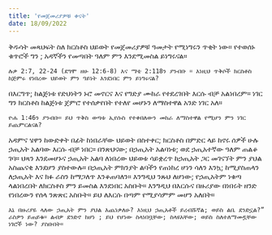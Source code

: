 ```yaml
---
title: 'የመጀመሪያዎቹ ቀናት'
date: 18/09/2022
---
```


ቅዱሳት መጻህፍት ስለ ክርስቶስ ህይወት የመጀመሪያዎቹ ዓመታት የሚነግሩን ጥቂት ነው። የተወሰኑ ቁጥሮች ግን ; አዳኛችን የመጣበት ዓለም ምን እንደሚመስል ይነግሩናል።

`ሉቃ 2:7, 22-24 (ደግሞ ዘሁ 12:6-8) እና ማቴ 2:118ን ያንብቡ ። እነዚህ ጥቅሶች ክርስቶስ ከጅምሩ የነበረው ህይወት ምን ዓይነት እንደነበር ምን ይነግሩናል?`

በእርግጥ; ከልጅነቱ የድህነትን ኑሮ መኖርና እና የግድያ ሙከራ የተደረገበት እርሱ ብቻ አልነበረም። ነገር ግን ክርስቶስ ከልጅነቱ ጀምሮ የተሰቃየበት የተለየ መሆኑን ለማስተዋል አንድ ነገር አለ።

`ዮሐ 1:46ን ያንብቡ። ይህ ጥቅስ ወጣቱ ኢየሱስ የተቀበለውን መከራ ለማስተዋል የሚሆን ምን ነገር ይጨምርልናል?`

አዳምና ሄዋን ከውድቀት በፊት ከነበራቸው ህይወት በስተቀር; ክርስቶስ በምድር ላይ ከኖሩ ሰዎች ሁሉ ኃጢአት አልባው እርሱ ብቻ ነበር። በንጽህናው; በኃጢአት አልባነቱ; ወደ ኃጢአተኛው ዓለም ጠልቆ ገባ። ህጻን እንደመሆኑና ኃጢአት አልባ ለነበረው ህይወቱ ሳይቋረጥ ከኃጢአት ጋር መገናኘት ምን ያህል አስጨናቂ እንደሆን ያስተውሉ። በኃጢአት ምክንያት ልባችን የጠነከረ ሆነን ሳለን እንኳ; ከሚያስጠላን ለኃጢአት እና ክፉ ራስን ከማጋለጥ እንቆጠባለን። እንግዲህ ንጹህ ለሆነው; የኃጢአትም ነቁጣ ላልነበረበት ለክርስቶስ ምን ይመስል እንደነበር አስቡት። እንግዲህ በእርሱና በዙሪያው በነበሩት ዘንድ የነበረውን የሰላ ንጽጽር አስቡት። ይህ ለእርሱ በጣም የሚያሳምም መሆን አለበት።

`እኔ በዙሪያዬ ላለው ኃጢአት ምን ያህል እጨነቃለሁ? እነዚህ ኃጢአቶች ይረብሹኛል; ወይስ ልቤ ደንድኗል?” ራስዎን ይጠይቁ። ልብዎ ደንድኖ ከሆነ ; ይህ የሆነው ስላነበቧቸው; ስላዩአቸው; ወይስ ስለተለማመዷቸው ነገሮች ነው? ያስቡበት።`